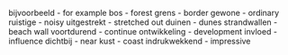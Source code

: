 bijvoorbeeld - for example
bos - forest
grens - border
gewone - ordinary 
ruistige - noisy
uitgestrekt - stretched out
duinen - dunes
strandwallen - beach wall
voortdurend - continue
ontwikkeling - development
invloed - influence
dichtbij - near
kust - coast
indrukwekkend - impressive 